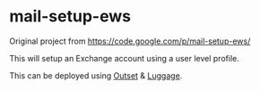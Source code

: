 # mail-setup-ews

Original project from https://code.google.com/p/mail-setup-ews/

This will setup an Exchange account using a user level profile. 

This can be deployed using [Outset](https://github.com/chilcote/outset) & [Luggage](https://github.com/unixorn/luggage).